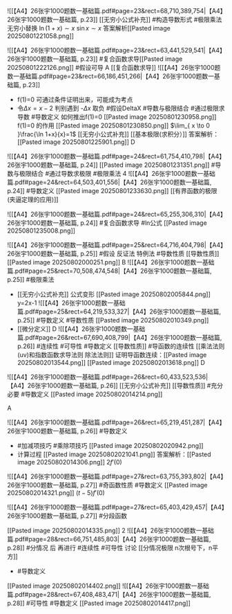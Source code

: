 ![[【A4】26张宇1000题数一基础篇.pdf#page=23&rect=68,710,389,754|【A4】26张宇1000题数一基础篇, p.23]]
[[无穷小公式补充]]  #构造导数形式 #极限乘法 无穷小替换  $\ln(1+x) \sim x$   $\sin x \sim x$
答案解析[[Pasted image 20250801221058.png]] 


![[【A4】26张宇1000题数一基础篇.pdf#page=23&rect=63,441,529,541|【A4】26张宇1000题数一基础篇, p.23]]
#复合函数求导[[Pasted image 20250801222126.png]] #假设可导
A
[[复合函数求导]]
![[【A4】26张宇1000题数一基础篇.pdf#page=23&rect=66,186,451,266|【A4】26张宇1000题数一基础篇, p.23]]
- f(1)=0 可通过条件证明出来，可能成为考点
- 令$\Delta x= x-2$   判别遇到 -$\Delta x$ 取负 #假设DeltaX #导数与极限结合 #通过极限求导数 #导数定义 
如何推出f(1)=0 [[Pasted image 20250801230958.png]]
f(1)=0 的作用 [[Pasted image 20250801230850.png]]
$\lim_{ x \to 0 }\frac{\ln 1+x}{x}=1$ [[无穷小公式补充]] [[基本极限(求积分）]]
答案解析：[[Pasted image 20250801225901.png]]
D

![[【A4】26张宇1000题数一基础篇.pdf#page=24&rect=61,754,410,798|【A4】26张宇1000题数一基础篇, p.24]]
[[Pasted image 20250801231351.png]]
#导数与极限结合 #通过导数求极限 #极限乘法 
4
![[【A4】26张宇1000题数一基础篇.pdf#page=24&rect=64,503,401,556|【A4】26张宇1000题数一基础篇, p.24]]
#导数定义 
[[Pasted image 20250801233630.png]]
[[有界函数的极限 (夹逼定理的应用)]]

![[【A4】26张宇1000题数一基础篇.pdf#page=24&rect=65,255,306,310|【A4】26张宇1000题数一基础篇, p.24]]
#复合函数求导 #ln公式
 [[Pasted image 20250801235008.png]]

![[【A4】26张宇1000题数一基础篇.pdf#page=25&rect=64,716,404,798|【A4】26张宇1000题数一基础篇, p.25]]
#假设 反证法 特例法 #导数性质 
 [[导数性质]] 
[[Pasted image 20250802000251.png]]
B
![[【A4】26张宇1000题数一基础篇.pdf#page=25&rect=70,508,474,548|【A4】26张宇1000题数一基础篇, p.25]]
#极限乘法 
- [[无穷小公式补充]] 公式变形 
[[Pasted image 20250802005844.png]]
y=2x-1
![[【A4】26张宇1000题数一基础篇.pdf#page=25&rect=64,219,533,327|【A4】26张宇1000题数一基础篇, p.25]]
#导数定义 #导数性质 
[[Pasted image 20250802010349.png]]
- [[微分定义]]
D 
![[【A4】26张宇1000题数一基础篇.pdf#page=26&rect=67,690,408,799|【A4】26张宇1000题数一基础篇, p.26]]
#连续性 #可导性 #导数定义 [[导数性质]] #导函数的连续性 [[乘法法则(uv)和指数函数求导法则 除法法则]]
证明导函数连续：[[Pasted image 20250802013544.png]]
[[Pasted image 20250802013618.png]]
D

![[【A4】26张宇1000题数一基础篇.pdf#page=26&rect=60,433,523,536|【A4】26张宇1000题数一基础篇, p.26]]
[[无穷小公式补充]] [[导数性质]] #充分必要 #导数定义 
[[Pasted image 20250802014214.png]]

A

![[【A4】26张宇1000题数一基础篇.pdf#page=26&rect=65,219,451,287|【A4】26张宇1000题数一基础篇, p.26]]
#导数定义 
- #加减项技巧 #乘除项技巧  [[Pasted image 20250802020942.png]]
- 计算过程 [[Pasted image 20250802021041.png]]
答案解析：[[Pasted image 20250802014306.png]]
$2f'(0)$

![[【A4】26张宇1000题数一基础篇.pdf#page=27&rect=63,755,393,802|【A4】26张宇1000题数一基础篇, p.27]]
#奇函数性质 #导数定义 
[[Pasted image 20250802014321.png]]
$(t-5)f'(0)$

![[【A4】26张宇1000题数一基础篇.pdf#page=27&rect=65,403,429,457|【A4】26张宇1000题数一基础篇, p.27]]
#分段函数 

[[Pasted image 20250802014335.png]]
2
![[【A4】26张宇1000题数一基础篇.pdf#page=28&rect=66,751,485,803|【A4】26张宇1000题数一基础篇, p.28]]
#分情况  后  再进行 #连续性 #可导性  讨论  [[分情况极限 n次根号下，n平方]]
- #导数定义 

[[Pasted image 20250802014402.png]]
![[【A4】26张宇1000题数一基础篇.pdf#page=28&rect=67,408,483,471|【A4】26张宇1000题数一基础篇, p.28]]
#可导性 #导数定义 
[[Pasted image 20250802014417.png]]